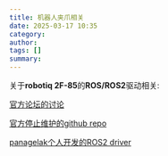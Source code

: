 ```yaml
---
title: 机器人夹爪相关 
date: 2025-03-17 10:35
category: 
author: 
tags: []
summary: 
---
```


关于**robotiq 2F-85**的**ROS/ROS2**驱动相关:

[官方论坛的讨论](https://dof.robotiq.com/discussion/2491/ros2-and-ignition-support-for-robotiq-2f-85-gripper)

[官方停止维护的github repo](https://github.com/ros-industrial-attic/robotiq)

[panagelak个人开发的ROS2 driver](https://github.com/panagelak/rq_fts_ros2_driver)